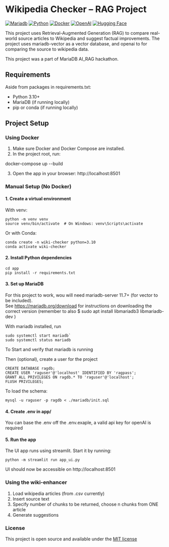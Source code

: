 # Wikipedia Checker – RAG Project

[![Mariadb](https://img.shields.io/badge/MariaDB-003545?style=for-the-badge&logo=mariadb&logoColor=white)](#)
[![Python](https://img.shields.io/badge/Python-FFD43B?style=for-the-badge&logo=python&logoColor=blue)](#)
[![Docker](https://img.shields.io/badge/Docker%20Compose-2496ED?style=for-the-badge&logo=docker&logoColor=white)](#)
[![OpenAI](https://img.shields.io/badge/ChatGPT-74aa9c?style=for-the-badge&logo=openai&logoColor=white)](#)
[![Hugging Face](https://img.shields.io/badge/Hugging%20Face-FFD21E?logo=huggingface&logoColor=000)](#)

This project uses Retrieval-Augmented Generation (RAG) to compare real-world source articles to Wikipedia and suggest factual improvements. The project uses mariadb-vector as a vector database, and openai to for comparing the source to wikipedia data.

This project was a part of MariaDB AI_RAG hackathon.

## Requirements
Aside from packages in requirements.txt:
* Python 3.10+
* MariaDB (if running locally)
* pip or conda (if running locally)


## Project Setup

### Using Docker

1. Make sure Docker and Docker Compose are installed.
2. In the project root, run:

docker-compose up --build

3. Open the app in your browser: http://localhost:8501

### Manual Setup (No Docker)

#### 1. Create a virtual environment

With venv:
```
python -m venv venv
source venv/bin/activate  # On Windows: venv\Scripts\activate
```
Or with Conda:
```
conda create -n wiki-checker python=3.10
conda activate wiki-checker
```
#### 2. Install Python dependencies
```
cd app
pip install -r requirements.txt
```
#### 3. Set up MariaDB

For this project to work, wou will need mariadb-server 11.7+ (for vector to be included).  
See https://mariadb.org/download for instructions on downloading the correct version
(remember to also $ sudo apt install libmariadb3 libmariadb-dev
)

With mariadb installed, run
```
sudo systemctl start mariadb`
sudo systemctl status mariadb
```
To Start and verify that mariadb is running


Then (optional), create a user for the project
```
CREATE DATABASE ragdb;
CREATE USER 'raguser'@'localhost' IDENTIFIED BY 'ragpass';
GRANT ALL PRIVILEGES ON ragdb.* TO 'raguser'@'localhost';
FLUSH PRIVILEGES;
```
To load the schema:
```
mysql -u raguser -p ragdb < ./mariadb/init.sql
```
#### 4. Create .env in app/

You can base the .env off the .env.exaple, a valid api key for openAI is required

#### 5. Run the app

The UI app runs using streamlit. Start it by running:
```
python -m streamlit run app_ui.py
```
UI should now be accessible on http://localhost:8501

### Using the wiki-enhancer

1. Load wikipedia articles (from .csv currently)
2. Insert source text 
3. Specify number of chunks to be returned, choose n chunks from ONE article
4. Generate suggestions

### License
This project is open source and available under the [MIT license](LICENSE)
